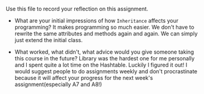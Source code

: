Use this file to record your reflection on this assignment.

- What are your initial impressions of how `Inheritance` affects your programming?
It makes programming so much easier. We don't have to rewrite the same attributes and methods again and again. We can simply just extend the initial class.

- What worked, what didn't, what advice would you give someone taking this course in the future?
Library was the hardest one for me personally and I spent quite a lot time on the Hashtable. Luckily I figured it out! I would suggest people to do assignments weekly and don't procrastinate because it will affect your progress for the next week's assignment(especially A7 and A8!)